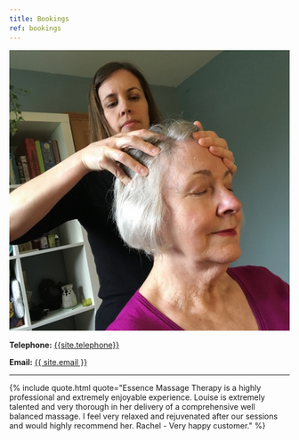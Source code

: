 ```yaml
---
title: Bookings
ref: bookings
---
```


<img src="/assets/massage-1.JPG" alt="Head Massage">

**Telephone:** <a href="tel: +44 {{ site.telephone }}" class="color-pink">{{site.telephone}}</a>

**Email:** <a href="mailto: {{ site.email }}" class="color-pink">{{ site.email }}</a>

<hr>

{% include quote.html quote="Essence Massage Therapy is a highly professional and extremely enjoyable experience. Louise is extremely talented and very thorough in her delivery of a comprehensive well balanced massage. I feel very relaxed and rejuvenated after our sessions and would highly recommend her. Rachel - Very happy customer." %}
